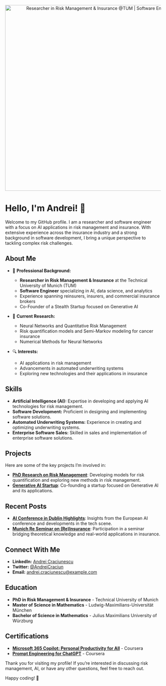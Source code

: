 <p align="center">
  <img src="https://i.ibb.co/QvTXTm8/1723246032395.jpg" alt="Researcher in Risk Management & Insurance @TUM | Software Engineer" width="600"/>
</p>

# Hello, I'm Andrei! 👋

Welcome to my GitHub profile. I am a researcher and software engineer with a focus on AI applications in risk management and insurance. With extensive experience across the insurance industry and a strong background in software development, I bring a unique perspective to tackling complex risk challenges.


## About Me

- 💼 **Professional Background:**
  - **Researcher in Risk Management & Insurance** at the Technical University of Munich (TUM)
  - **Software Engineer** specializing in AI, data science, and analytics
  - Experience spanning reinsurers, insurers, and commercial insurance brokers
  - Co-Founder of a Stealth Startup focused on Generative AI

- 🌟 **Current Research:**
  - Neural Networks and Quantitative Risk Management
  - Risk quantification models and Semi-Markov modeling for cancer insurance
  - Numerical Methods for Neural Networks

- 🔍 **Interests:**
  - AI applications in risk management
  - Advancements in automated underwriting systems
  - Exploring new technologies and their applications in insurance

## Skills

- **Artificial Intelligence (AI):** Expertise in developing and applying AI technologies for risk management.
- **Software Development:** Proficient in designing and implementing software solutions.
- **Automated Underwriting Systems:** Experience in creating and optimizing underwriting systems.
- **Enterprise Software Sales:** Skilled in sales and implementation of enterprise software solutions.

## Projects

Here are some of the key projects I’m involved in:

- **[PhD Research on Risk Management](link-to-research)**: Developing models for risk quantification and exploring new methods in risk management.
- **[Generative AI Startup](link-to-startup)**: Co-founding a startup focused on Generative AI and its applications.

## Recent Posts

- **[AI Conference in Dublin Highlights](link-to-post)**: Insights from the European AI conference and developments in the tech scene.
- **[Munich Re Seminar on (Re)Insurance](link-to-post)**: Participation in a seminar bridging theoretical knowledge and real-world applications in insurance.

## Connect With Me

- **LinkedIn:** [Andrei Craciunescu](https://www.linkedin.com/in/andrei-craciunescu)
- **Twitter:** [@AndreiCraciun](https://twitter.com/AndreiCraciun)
- **Email:** andrei.craciunescu@example.com

## Education

- **PhD in Risk Management & Insurance** - Technical University of Munich
- **Master of Science in Mathematics** - Ludwig-Maximilians-Universität München
- **Bachelor of Science in Mathematics** - Julius Maximilians University of Würzburg

## Certifications

- **[Microsoft 365 Copilot: Personal Productivity for All](link-to-certification)** - Coursera
- **[Prompt Engineering for ChatGPT](link-to-certification)** - Coursera

Thank you for visiting my profile! If you’re interested in discussing risk management, AI, or have any other questions, feel free to reach out.

Happy coding! 🚀
